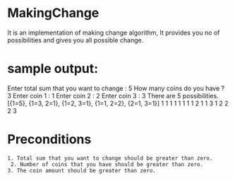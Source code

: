 # MakingChange

It is an implementation of making change algorithm, It provides you no of possibilities and gives you all possible change.

sample output:
==============
Enter total sum that you want to change : 5 
How many coins do you have ? 3
Enter coin  1 : 1
Enter coin  2 : 2
Enter coin  3 : 3
There are 5 possibilities.
[{1=5}, {1=3, 2=1}, {1=2, 3=1}, {1=1, 2=2}, {2=1, 3=1}]
1 1 1 1 1 
1 1 1 2 
1 1 3 
1 2 2 
2 3 

Preconditions
=============
	1. Total sum that you want to change should be greater than zero.
     2. Number of coins that you have should be greater than zero.
	3. The coin amount should be greater than zero.
